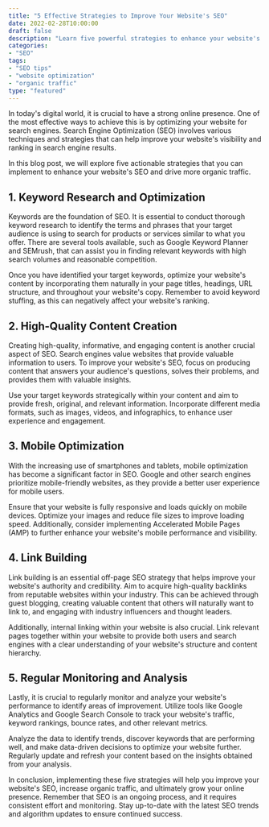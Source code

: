 ```yaml
---
title: "5 Effective Strategies to Improve Your Website's SEO"
date: 2022-02-28T10:00:00
draft: false
description: "Learn five powerful strategies to enhance your website's search engine optimization (SEO) and increase organic traffic."
categories:
- "SEO"
tags:
- "SEO tips"
- "website optimization"
- "organic traffic"
type: "featured"
---
```


In today's digital world, it is crucial to have a strong online presence. One of the most effective ways to achieve this is by optimizing your website for search engines. Search Engine Optimization (SEO) involves various techniques and strategies that can help improve your website's visibility and ranking in search engine results.

In this blog post, we will explore five actionable strategies that you can implement to enhance your website's SEO and drive more organic traffic.

## 1. Keyword Research and Optimization

Keywords are the foundation of SEO. It is essential to conduct thorough keyword research to identify the terms and phrases that your target audience is using to search for products or services similar to what you offer. There are several tools available, such as Google Keyword Planner and SEMrush, that can assist you in finding relevant keywords with high search volumes and reasonable competition.

Once you have identified your target keywords, optimize your website's content by incorporating them naturally in your page titles, headings, URL structure, and throughout your website's copy. Remember to avoid keyword stuffing, as this can negatively affect your website's ranking.

## 2. High-Quality Content Creation

Creating high-quality, informative, and engaging content is another crucial aspect of SEO. Search engines value websites that provide valuable information to users. To improve your website's SEO, focus on producing content that answers your audience's questions, solves their problems, and provides them with valuable insights.

Use your target keywords strategically within your content and aim to provide fresh, original, and relevant information. Incorporate different media formats, such as images, videos, and infographics, to enhance user experience and engagement.

## 3. Mobile Optimization

With the increasing use of smartphones and tablets, mobile optimization has become a significant factor in SEO. Google and other search engines prioritize mobile-friendly websites, as they provide a better user experience for mobile users.

Ensure that your website is fully responsive and loads quickly on mobile devices. Optimize your images and reduce file sizes to improve loading speed. Additionally, consider implementing Accelerated Mobile Pages (AMP) to further enhance your website's mobile performance and visibility.

## 4. Link Building

Link building is an essential off-page SEO strategy that helps improve your website's authority and credibility. Aim to acquire high-quality backlinks from reputable websites within your industry. This can be achieved through guest blogging, creating valuable content that others will naturally want to link to, and engaging with industry influencers and thought leaders.

Additionally, internal linking within your website is also crucial. Link relevant pages together within your website to provide both users and search engines with a clear understanding of your website's structure and content hierarchy.

## 5. Regular Monitoring and Analysis

Lastly, it is crucial to regularly monitor and analyze your website's performance to identify areas of improvement. Utilize tools like Google Analytics and Google Search Console to track your website's traffic, keyword rankings, bounce rates, and other relevant metrics.

Analyze the data to identify trends, discover keywords that are performing well, and make data-driven decisions to optimize your website further. Regularly update and refresh your content based on the insights obtained from your analysis.

In conclusion, implementing these five strategies will help you improve your website's SEO, increase organic traffic, and ultimately grow your online presence. Remember that SEO is an ongoing process, and it requires consistent effort and monitoring. Stay up-to-date with the latest SEO trends and algorithm updates to ensure continued success.
